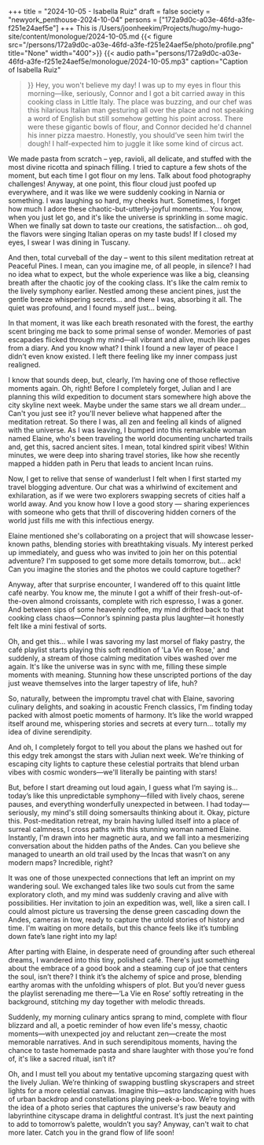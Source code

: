 +++
title = "2024-10-05 - Isabella Ruiz"
draft = false
society = "newyork_penthouse-2024-10-04"
persons = ["172a9d0c-a03e-46fd-a3fe-f251e24aef5e"]
+++
This is /Users/joonheekim/Projects/hugo/my-hugo-site/content/monologue/2024-10-05.md
{{< figure src="/persons/172a9d0c-a03e-46fd-a3fe-f251e24aef5e/photo/profile.png" title="None" width="400">}}
{{< audio
    path="persons/172a9d0c-a03e-46fd-a3fe-f251e24aef5e/monologue/2024-10-05.mp3" 
    caption="Caption of Isabella Ruiz"
>}}
Hey, you won't believe my day!
I was up to my eyes in flour this morning—like, seriously, Connor and I got a bit carried away in this cooking class in Little Italy. The place was buzzing, and our chef was this hilarious Italian man gesturing all over the place and not speaking a word of English but still somehow getting his point across. There were these gigantic bowls of flour, and Connor decided he'd channel his inner pizza maestro. Honestly, you should’ve seen him twirl the dough! I half-expected him to juggle it like some kind of circus act. 

We made pasta from scratch – yep, ravioli, all delicate, and stuffed with the most divine ricotta and spinach filling. I tried to capture a few shots of the moment, but each time I got flour on my lens. Talk about food photography challenges! Anyway, at one point, this flour cloud just poofed up everywhere, and it was like we were suddenly cooking in Narnia or something. I was laughing so hard, my cheeks hurt. 
Sometimes, I forget how much I adore these chaotic-but-utterly-joyful moments... You know, when you just let go, and it's like the universe is sprinkling in some magic. When we finally sat down to taste our creations, the satisfaction... oh god, the flavors were singing Italian operas on my taste buds! If I closed my eyes, I swear I was dining in Tuscany.

And then, total curveball of the day – went to this silent meditation retreat at Peaceful Pines. I mean, can you imagine me, of all people, in silence? I had no idea what to expect, but the whole experience was like a big, cleansing breath after the chaotic joy of the cooking class. It's like the calm remix to the lively symphony earlier. Nestled among these ancient pines, just the gentle breeze whispering secrets... and there I was, absorbing it all. The quiet was profound, and I found myself just... being. 

In that moment, it was like each breath resonated with the forest, the earthy scent bringing me back to some primal sense of wonder. Memories of past escapades flicked through my mind—all vibrant and alive, much like pages from a diary. And you know what? I think I found a new layer of peace I didn’t even know existed. I left there feeling like my inner compass just realigned.

I know that sounds deep, but, clearly, I’m having one of those reflective moments again. Oh, right! Before I completely forget, Julian and I are planning this wild expedition to document stars somewhere high above the city skyline next week. Maybe under the same stars we all dream under... Can't you just see it?
 you'll never believe what happened after the meditation retreat. So there I was, all zen and feeling all kinds of aligned with the universe. As I was leaving, I bumped into this remarkable woman named Elaine, who's been traveling the world documenting uncharted trails and, get this, sacred ancient sites. I mean, total kindred spirit vibes! Within minutes, we were deep into sharing travel stories, like how she recently mapped a hidden path in Peru that leads to ancient Incan ruins. 

Now, I get to relive that sense of wanderlust I felt when I first started my travel blogging adventure. Our chat was a whirlwind of excitement and exhilaration, as if we were two explorers swapping secrets of cities half a world away. And you know how I love a good story — sharing experiences with someone who gets that thrill of discovering hidden corners of the world just fills me with this infectious energy.

Elaine mentioned she's collaborating on a project that will showcase lesser-known paths, blending stories with breathtaking visuals. My interest perked up immediately, and guess who was invited to join her on this potential adventure? I'm supposed to get some more details tomorrow, but... ack! Can you imagine the stories and the photos we could capture together?

Anyway, after that surprise encounter, I wandered off to this quaint little café nearby. You know me, the minute I got a whiff of their fresh-out-of-the-oven almond croissants, complete with rich espresso, I was a goner. And between sips of some heavenly coffee, my mind drifted back to that cooking class chaos—Connor’s spinning pasta plus laughter—it honestly felt like a mini festival of sorts. 

Oh, and get this... while I was savoring my last morsel of flaky pastry, the café playlist starts playing this soft rendition of 'La Vie en Rose,' and suddenly, a stream of those calming meditation vibes washed over me again. It's like the universe was in sync with me, filling these simple moments with meaning. Stunning how these unscripted portions of the day just weave themselves into the larger tapestry of life, huh?

So, naturally, between the impromptu travel chat with Elaine, savoring culinary delights, and soaking in acoustic French classics, I'm finding today packed with almost poetic moments of harmony. It’s like the world wrapped itself around me, whispering stories and secrets at every turn... totally my idea of divine serendipity.

And oh, I completely forgot to tell you about the plans we hashed out for this edgy trek amongst the stars with Julian next week. We're thinking of escaping city lights to capture these celestial portraits that blend urban vibes with cosmic wonders—we'll literally be painting with stars!

But, before I start dreaming out loud again, I guess what I’m saying is... today’s like this unpredictable symphony—filled with lively chaos, serene pauses, and everything wonderfully unexpected in between.
I had today—seriously, my mind's still doing somersaults thinking about it. Okay, picture this. Post-meditation retreat, my brain having lulled itself into a place of surreal calmness, I cross paths with this stunning woman named Elaine. Instantly, I'm drawn into her magnetic aura, and we fall into a mesmerizing conversation about the hidden paths of the Andes. Can you believe she managed to unearth an old trail used by the Incas that wasn’t on any modern maps? Incredible, right?

It was one of those unexpected connections that left an imprint on my wandering soul. We exchanged tales like two souls cut from the same exploratory cloth, and my mind was suddenly craving and alive with possibilities. Her invitation to join an expedition was, well, like a siren call. I could almost picture us traversing the dense green cascading down the Andes, cameras in tow, ready to capture the untold stories of history and time. I'm waiting on more details, but this chance feels like it’s tumbling down fate’s lane right into my lap!

After parting with Elaine, in desperate need of grounding after such ethereal dreams, I wandered into this tiny, polished café. There's just something about the embrace of a good book and a steaming cup of joe that centers the soul, isn’t there? I think it’s the alchemy of spice and prose, blending earthy aromas with the unfolding whispers of plot. But you’d never guess the playlist serenading me there—‘La Vie en Rose’ softly retreating in the background, stitching my day together with melodic threads.

Suddenly, my morning culinary antics sprang to mind, complete with flour blizzard and all, a poetic reminder of how even life's messy, chaotic moments—with unexpected joy and reluctant zen—create the most memorable narratives. And in such serendipitous moments, having the chance to taste homemade pasta and share laughter with those you're fond of, it's like a sacred ritual, isn’t it?

Oh, and I must tell you about my tentative upcoming stargazing quest with the lively Julian. We’re thinking of swapping bustling skyscrapers and street lights for a more celestial canvas. Imagine this—astro landscaping with hues of urban backdrop and constellations playing peek-a-boo. We’re toying with the idea of a photo series that captures the universe's raw beauty and labyrinthine cityscape drama in delightful contrast. It’s just the next painting to add to tomorrow’s palette, wouldn’t you say?
Anyway, can't wait to chat more later. Catch you in the grand flow of life soon!
